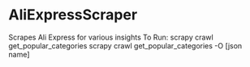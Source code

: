 # AliExpressScraper
Scrapes Ali Express for various insights
To Run:
  scrapy crawl get_popular_categories
  scrapy crawl get_popular_categories -O [json name]
